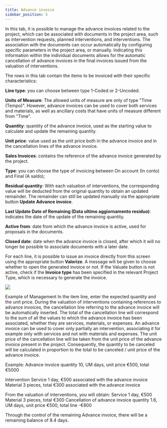 ```yaml
---
title: Advance invoice
sidebar_position: 5
---
```


In this tab, it is possible to manage the advance invoices related to the project, which can be associated with documents in the project area, such as intervention requests, planned interventions, and interventions. The association with the documents can occur automatically by configuring specific parameters in the project area, or manually. Indicating this information within the individual documents allows for the automatic cancellation of advance invoices in the final invoices issued from the valuation of interventions.

The rows in this tab contain the items to be invoiced with their specific characteristics:

**Line type**: you can choose between type 1-Coded or 2-Uncoded.

**Units of Measure**: The allowed units of measure are only of type "Time (Tempo)". However, advance invoices can be used to cover both services and materials, as well as ancillary costs that have units of measure different from "Time".

**Quantity**: quantity of the advance invoice, used as the starting value to calculate and update the remaining quantity.

**Unit price**: value used as the unit price both in the advance invoice and in the cancellation lines of the advance invoice.

**Sales Invoices**: contains the reference of the advance invoice generated by the project.

**Type**: you can choose the type of invoicing between On account (In conto) and Final (A saldo);

**Residual quantity**: With each valuation of interventions, the corresponding value will be deducted from the original quantity to obtain an updated remainder. The remainder can still be updated manually via the appropriate button **Update Advance invoice**.

**Last Update Date of Remaining (Data ultimo aggiornamento residuo)**: indicates the date of the update of the remaining quantity.

**Active from**: date from which the advance invoice is active, used for proposals in the documents.

**Closed date**: date when the advance invoice is closed, after which it will no longer be possible to associate documents with a later date.

For each line, it is possible to issue an invoice directly from this screen using the appropriate button **Valorize**. A message will be given to choose whether to open the generated invoice or not. If the Valuate button is not active, check if the **Invoice type** has been specified in the relevant Project Type, which is necessary to generate the invoice.

![](/img/it-it/project-management/projects/sal.png)

Example of Management
In the item line, enter the expected quantity and the unit price. During the valuation of interventions containing references to advance invoices, the cancellation line referring to the advance invoice will be automatically inserted. The total of the cancellation line will correspond to the sum of all the values to which the advance invoice has been associated, whether they are services, materials, or expenses. An advance invoice can be used to cover only partially an intervention, associating it for example only with services and not with materials and expenses. The unit price of the cancellation line will be taken from the unit price of the advance invoice present in the project. Consequently, the quantity to be canceled will be calculated in proportion to the total to be canceled / unit price of the advance invoice.

Example:
Advance invoice quantity 10, UM days, unit price €500, total €5000

Intervention
Service 1 day, €500 associated with the advance invoice
Material 3 pieces, total €300 associated with the advance invoice

From the valuation of interventions, you will obtain:
Service 1 day, €500
Material 3 pieces, total €300
Cancellation of advance invoice quantity 1.6, UM days, unit price €500, total line -€800

Through the control of the remaining Advance invoice, there will be a remaining balance of 8.4 days.